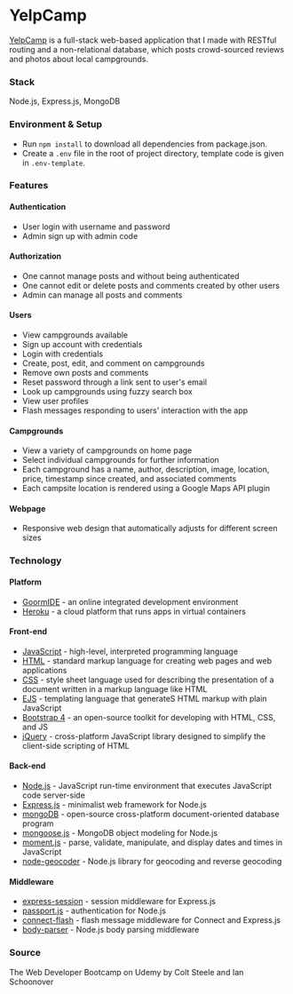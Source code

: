 # YelpCamp

[YelpCamp](https://webdev-yelpcamp-sherry-xzhu.herokuapp.com/) is a full-stack web-based application that I made with RESTful routing and a non-relational database, which posts crowd-sourced reviews and photos about local campgrounds.

### Stack

Node.js, Express.js, MongoDB

### Environment & Setup

- Run `npm install` to download all dependencies from package.json.
- Create a `.env` file in the root of project directory, template code is given in `.env-template`.

### Features

#### Authentication

- User login with username and password
- Admin sign up with admin code

#### Authorization

- One cannot manage posts and without being authenticated
- One cannot edit or delete posts and comments created by other users
- Admin can manage all posts and comments

#### Users

- View campgrounds available
- Sign up account with credentials
- Login with credentials
- Create, post, edit, and comment on campgrounds
- Remove own posts and comments
- Reset password through a link sent to user's email
- Look up campgrounds using fuzzy search box
- View user profiles
- Flash messages responding to users' interaction with the app

#### Campgrounds

- View a variety of campgrounds on home page
- Select individual campgrounds for further information
- Each campground has a name, author, description, image, location, price, timestamp since created, and associated comments
- Each campsite location is rendered using a Google Maps API plugin

#### Webpage

- Responsive web design that automatically adjusts for different screen sizes

### Technology

#### Platform

- [GoormIDE](https://ide.goorm.io/) - an online integrated development environment
- [Heroku](https://www.heroku.com/) - a cloud platform that runs apps in virtual containers

#### Front-end

- [JavaScript](https://www.javascript.com/) - high-level, interpreted programming language
- [HTML](https://en.wikipedia.org/wiki/HTML) - standard markup language for creating web pages and web applications
- [CSS](https://en.wikipedia.org/wiki/Cascading_Style_Sheets) - style sheet language used for describing the presentation of a document written in a markup language like HTML
- [EJS](https://ejs.co/) - templating language that generateS HTML markup with plain JavaScript
- [Bootstrap 4](https://getbootstrap.com/) - an open-source toolkit for developing with HTML, CSS, and JS
- [jQuery](https://jquery.com/) - cross-platform JavaScript library designed to simplify the client-side scripting of HTML

#### Back-end

- [Node.js](https://nodejs.org/en/) - JavaScript run-time environment that executes JavaScript code server-side
- [Express.js](https://expressjs.com/) - minimalist web framework for Node.js
- [mongoDB](https://www.mongodb.com/) - open-source cross-platform document-oriented database program
- [mongoose.js](https://mongoosejs.com/) - MongoDB object modeling for Node.js
- [moment.js](https://momentjs.com/) - parse, validate, manipulate, and display dates and times in JavaScript
- [node-geocoder](https://www.npmjs.com/package/node-geocoder) - Node.js library for geocoding and reverse geocoding

#### Middleware

- [express-session](https://www.npmjs.com/package/express-session) - session middleware for Express.js
- [passport.js](http://www.passportjs.org/) - authentication for Node.js
- [connect-flash](https://www.npmjs.com/package/connect-flash) - flash message middleware for Connect and Express.js
- [body-parser](https://www.npmjs.com/package/body-parser) - Node.js body parsing middleware

### Source

The Web Developer Bootcamp on Udemy by Colt Steele and Ian Schoonover
